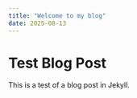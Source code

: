 ```yaml
---
title: "Welcome to my blog"
date: 2025-08-13
---
```


# Test Blog Post

This is a test of a blog post in Jekyll.
